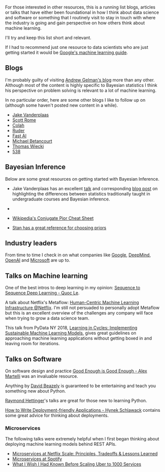For those interested in other resources, this is a running list
blogs, articles or talks that have either been foundational in how I think about
data science and software or something that I routinely visit to stay
in touch with where the industry is going and gain perspective on how others
think about machine learning.

I'll try and keep this list short and relevant.

If I had to recommend just one
resource to data scientists who are just getting started it would be
[Google's machine learning guide](https://developers.google.com/machine-learning/guides/rules-of-ml/).

## Blogs

I'm probably guilty of visiting [Andrew Gelman's blog](https://statmodeling.stat.columbia.edu/)
more than any other. Although most of the content is highly specific to Bayesian statistics
I think his perspective on problem solving is relevant to a lot of machine learning.

In no particular order, here are some other blogs I like to follow up on (although some haven't
posted new content in a while).

- [Jake Vanderplaas](http://jakevdp.github.io/blog/2014/03/11/frequentism-and-bayesianism-a-practical-intro/)
- [Scott Rome](http://srome.github.io)
- [Colah](https://colah.github.io/)
- [Ruder](https://ruder.io/)
- [Fast AI](https://www.fast.ai/)
- [Michael Betancourt](https://betanalpha.github.io/writing/)
- [Thomas Wiecki](https://twiecki.io/)
- [538](https://fivethirtyeight.com/)

## Bayesian Inference

Below are some great resources on getting started with Bayesian Inference.

- Jake Vanderplaas has an excellent [talk](https://www.youtube.com/watch?v=KhAUfqhLakw) and corresponding [blog post](http://jakevdp.github.io/blog/2014/03/11/frequentism-and-bayesianism-a-practical-intro/) on
    highlighting the differences between statistics traditionally taught in undergraduate
    courses and Bayesian inference.
- 

- [Wikipedia's Conjugate Pior Cheat Sheet](https://en.wikipedia.org/wiki/Conjugate_prior)
- [Stan has a great reference for choosing priors](https://github.com/stan-dev/stan/wiki/Prior-Choice-Recommendations)

## Industry leaders

From time to time I check in on what companies like [Google](https://ai.googleblog.com/),
[DeepMind](https://deepmind.com/blog), [OpenAI](https://openai.com/blog/) and
[Microsoft](https://blogs.microsoft.com/ai/) are up to.

## Talks on Machine learning

One of the best intros to deep learning in my opinion: [Sequence to Sequence Deep Learning - Quoc Le](https://www.youtube.com/watch?v=G5RY_SUJih4&feature=youtu.be).

A talk about Netflix's Metaflow: [Human-Centric Machine Learning Infrastructure @Netflix](https://www.youtube.com/watch?v=XV5VGddmP24). I'm still not persuaded to personally adopt Metaflow but this is an excellent
overview of the challenges any company will face when trying to grow a data science team.

This talk from PyData NY 2018, [Learning in Cycles: Implementing Sustainable Machine Learning Models](https://www.youtube.com/watch?v=IiLkaMtzBJQ), gives great guidelines on approaching machine
learning applications without getting boxed in and leaving room for iterations.

## Talks on Software

On software design  and practice [Good Enough is Good Enough - Alex Martelli](https://www.youtube.com/watch?v=_Ek3A2b-nHU&t=1s)
was an invaluable resource.

Anything by [David Beazely](https://www.youtube.com/user/dabeazllc) is guaranteed to be entertaining and teach
you something new about Python.

[Raymond Hettinger](https://www.youtube.com/watch?v=HTLu2DFOdTg&list=PLRVdut2KPAguz3xcd22i_o_onnmDKj3MA)'s talks
are great for those new to learning Python.

[How to Write Deployment-friendly Applications - Hynek Schlawack](youtube.com/watch?v=wuCpCkrfeMs&t=1817s) contains some great advice for thinking about deployments.


### Microservices

The following talks were extremely helpful when I first began thinking about deploying
machine learning models behind REST APIs.

- [Microservices at Netflix Scale: Principles, Tradeoffs & Lessons Learned](https://www.youtube.com/watch?v=57UK46qfBLY)
- [Microservices at Spotify](https://www.youtube.com/watch?v=7LGPeBgNFuU)
- [What I Wish I Had Known Before Scaling Uber to 1000 Services](https://www.youtube.com/watch?v=kb-m2fasdDY&t=112s)
